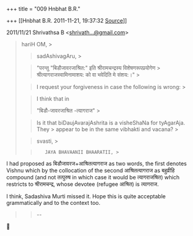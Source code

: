 +++
title = "009 Hnbhat B.R."

+++
[[Hnbhat B.R.	2011-11-21, 19:37:32 [Source](https://groups.google.com/g/bvparishat/c/nAV1YQbO2lE)]]



  
  

2011/11/21 Shrivathsa B \<[shrivath...@gmail.com]()\>

  

> hariH OM, >
> 
> > sadAshivagAru, >
> 
> > 
> > 
> >   
> > 
> > 
> > "परन्तु "बिडौजावरजाश्रित:" इति श्रीरामचन्द्रस्य विशेषणरूपप्रयोगेण > श्रीत्यागराजस्वामिनामाशय: को वा भवेदिति मे संशय:।" >
> 
> > 
> >   
> > 
> > 
> > 
> >  I request your forgiveness in case the following is wrong: >
> 
> > 
> >  I think that in
> > 
> > 
> > "बिडौ-जावरजाश्रित -त्यागराज" >
> 
> >  Is it that biDaujAvarajAshrita is a visheShaNa for tyAgarAja. They > appear to be in the same vibhakti and vacana? >
> 
> > 
> >   
> > 
> > 
> > svasti, >
> 
> > 
> >        JAYA BHAVAANII BHAARATII, >
> 
> > 
> >                                 
> > 
> > 

  

I had proposed as बिडौजावरज+आश्रितत्यागराज as two words, the first denotes Vishnu which by the collocation of the second आश्रितत्यागराज as बहुव्रीहि compound (and not तत्पुरुष in which case it would be त्यागराजश्रित) which restricts to श्रीरामचन्द्र, whose devotee (refugee आश्रित) is त्यागराज.

  

I think, Sadashiva Murti missed it. Hope this is quite acceptable grammatically and to the context too.

  



> 
> > 
> > --
> > 
> > 



